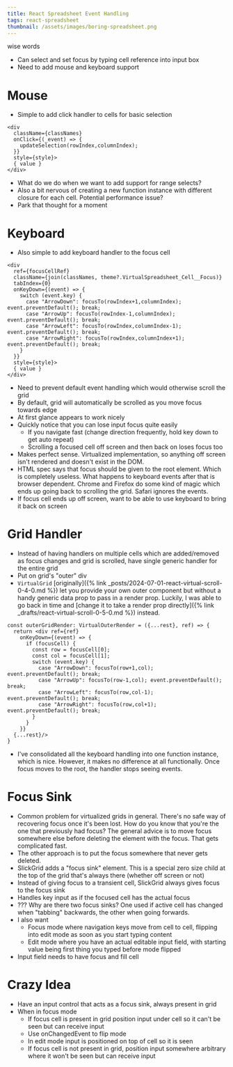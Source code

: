 ```yaml
---
title: React Spreadsheet Event Handling
tags: react-spreadsheet
thumbnail: /assets/images/boring-spreadsheet.png
---
```


wise words

* Can select and set focus by typing cell reference into input box
* Need to add mouse and keyboard support

# Mouse

* Simple to add click handler to cells for basic selection

```tsx
<div 
  className={classNames}
  onClick={(_event) => {
    updateSelection(rowIndex,columnIndex);
  }}
  style={style}>
  { value }
</div>
```

* What do we do when we want to add support for range selects?
* Also a bit nervous of creating a new function instance with different closure for each cell. Potential performance issue?
* Park that thought for a moment

# Keyboard

* Also simple to add keyboard handler to the focus cell

```tsx
<div
  ref={focusCellRef}
  className={join(classNames, theme?.VirtualSpreadsheet_Cell__Focus)}
  tabIndex={0}
  onKeyDown={(event) => {
    switch (event.key) {
      case "ArrowDown": focusTo(rowIndex+1,columnIndex); event.preventDefault(); break;
      case "ArrowUp": focusTo(rowIndex-1,columnIndex); event.preventDefault(); break;
      case "ArrowLeft": focusTo(rowIndex,columnIndex-1); event.preventDefault(); break;
      case "ArrowRight": focusTo(rowIndex,columnIndex+1); event.preventDefault(); break;
    }
  }}
  style={style}>
  { value }
</div>
```

* Need to prevent default event handling which would otherwise scroll the grid
* By default, grid will automatically be scrolled as you move focus towards edge
* At first glance appears to work nicely
* Quickly notice that you can lose input focus quite easily
  * If you navigate fast (change direction frequently, hold key down to get auto repeat)
  * Scrolling a focused cell off screen and then back on loses focus too
* Makes perfect sense. Virtualized implementation, so anything off screen isn't rendered and doesn't exist in the DOM.
* HTML spec says that focus should be given to the root element. Which is completely useless. What happens to keyboard events after that is browser dependent. Chrome and Firefox do some kind of magic which ends up going back to scrolling the grid. Safari ignores the events. 
* If focus cell ends up off screen, want to be able to use keyboard to bring it back on screen

# Grid Handler

* Instead of having handlers on multiple cells which are added/removed as focus changes and grid is scrolled, have single generic handler for the entire grid
* Put on grid's "outer" div
* `VirtualGrid` [originally]({% link _posts/2024-07-01-react-virtual-scroll-0-4-0.md %}) let you provide your own outer component but without a handy generic data prop to pass in a render prop. Luckily, I was able to go back in time and [change it to take a render prop directly]({% link _drafts/react-virtual-scroll-0-5-0.md %}) instead.

```tsx
const outerGridRender: VirtualOuterRender = ({...rest}, ref) => {
  return <div ref={ref}
    onKeyDown={(event) => {
      if (focusCell) {
        const row = focusCell[0];
        const col = focusCell[1];
        switch (event.key) {
          case "ArrowDown": focusTo(row+1,col); event.preventDefault(); break;
          case "ArrowUp": focusTo(row-1,col); event.preventDefault(); break;
          case "ArrowLeft": focusTo(row,col-1); event.preventDefault(); break;
          case "ArrowRight": focusTo(row,col+1); event.preventDefault(); break;
        }
      } 
    }}
  {...rest}/>
}
```

* I've consolidated all the keyboard handling into one function instance, which is nice. However, it makes no difference at all functionally. Once focus moves to the root, the handler stops seeing events. 

# Focus Sink

* Common problem for virtualized grids in general. There's no safe way of recovering focus once it's been lost. How do you know that you're the one that previously had focus? The general advice is to move focus somewhere else before deleting the element with the focus. That gets complicated fast. 
* The other approach is to put the focus somewhere that never gets deleted. 
* SlickGrid adds a "focus sink" element. This is a special zero size child at the top of the grid that's always there (whether off screen or not)
* Instead of giving focus to a transient cell,  SlickGrid always gives focus to the focus sink
* Handles key input as if the focused cell has the actual focus
* ??? Why are there two focus sinks? One used if active cell has changed when "tabbing" backwards, the other when going forwards. 
* I also want
  * Focus mode where navigation keys move from cell to cell, flipping into edit mode as soon as you start typing content
  * Edit mode where you have an actual editable input field, with starting value being first thing you typed before mode flipped
* Input field needs to have focus and fill cell

# Crazy Idea

* Have an input control that acts as a focus sink, always present in grid
* When in focus mode
  * If focus cell is present in grid position input under cell so it can't be seen but can receive input
  * Use onChangedEvent to flip mode
  * In edit mode input is positioned on top of cell so it is seen
  * If focus cell is not present in grid, position input somewhere arbitrary where it won't be seen but can receive input